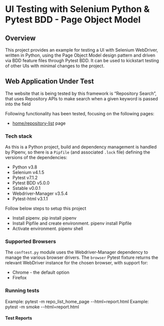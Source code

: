 # UI Testing with Selenium Python & Pytest BDD - Page Object Model

## Overview
This project provides an example for testing a UI with Selenium WebDriver, written in Python, using the Page Object Model design pattern and driven via BDD feature files through Pytest BDD. It can be used to kickstart testing of other UIs with minimal changes to the project.


## Web Application Under Test
The website that is being tested by this framework is “Repository Search”, that uses Repository APIs to make search when a given keyword is passed into the field

Following functionality has been tested, focusing on the following pages:
* [home/repository-list](http://localhost:3000/) page


### Tech stack
As this is a Python project, build and dependency management is handled by Pipenv, so there is a `Pipfile` (and associated `.lock` file) defining the versions of the dependencies:
* Python v3.8
* Selenium v4.1.5
* Pytest v7.1.2
* Pytest BDD v5.0.0
* Sstable v0.0.1
* Webdriver-Manager v3.5.4
* Pytest-html v3.1.1

Follow below steps to setup this project

* Install pipenv. pip install pipenv
* Install Pipfile and create environment. pipenv install Pipfile
* Activate environment. pipenv shell



### Supported Browsers
The `conftest.py` module uses the Webdriver-Manager dependency to manage the various browser drivers. The `browser` Pytest fixture returns the relevant WebDriver instance for the chosen browser, with support for:
* Chrome - the default option
* Firefox


### Running tests

Example: pytest -m repo_list_home_page --html=report.html
Example: pytest -m smoke --html=report.html


#### Test Reports


